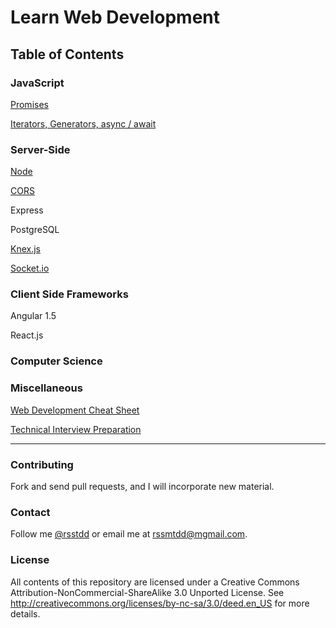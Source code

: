 # Learn Web Development

## Table of Contents

### JavaScript
[Promises](./promise.md)

[Iterators, Generators, async / await](./iterators_generators_asyncawait.md)

### Server-Side
[Node](./node.md)

[CORS](./node/cors.md)

Express

PostgreSQL

[Knex.js](./node/knex.md)

[Socket.io](./node/socketio.md)

### Client Side Frameworks
Angular 1.5

React.js

### Computer Science

### Miscellaneous
[Web Development Cheat Sheet](./wdcs.md)

[Technical Interview Preparation](./interview-qs.md)

---

### Contributing
Fork and send pull requests, and I will incorporate new material.

### Contact
Follow me [@rsstdd](https://twitter.com/rosstdd) or email me at rssmtdd@mgmail.com.

### License
All contents of this repository are licensed under a Creative Commons Attribution-NonCommercial-ShareAlike 3.0 Unported License. See http://creativecommons.org/licenses/by-nc-sa/3.0/deed.en_US for more details.
